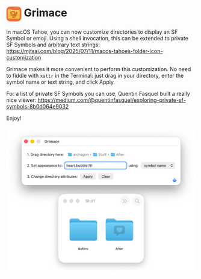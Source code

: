 # <img align=top src="Images/Icon.png" width=40pt> Grimace

In macOS Tahoe, you can now customize directories to display an SF Symbol or emoji. Using a shell invocation, this can be extended to private SF Symbols and arbitrary text strings: <https://mjtsai.com/blog/2025/07/11/macos-tahoes-folder-icon-customization>

Grimace makes it more convenient to perform this customization. No need to fiddle with `xattr` in the Terminal: just drag in your directory, enter the symbol name or text string, and click Apply.

For a list of private SF Symbols you can use, Quentin Fasquel built a really nice viewer: <https://medium.com/@quentinfasquel/exploring-private-sf-symbols-8b0d064e9032>

Enjoy!

![](Images/Screenshot.png)

